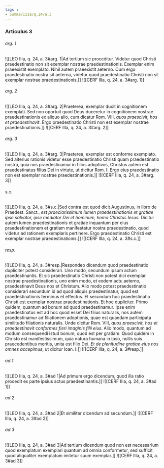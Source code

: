 ```yaml
---
tags : 
- Summa/IIIa/q.24/a.3
---
```


### Articulus 3

###### arg. 1
![[LEO IIIa, q. 24, a. 3#arg. 1|Ad tertium sic proceditur. Videtur quod Christi praedestinatio non sit exemplar nostrae praedestinationis. Exemplar enim praeexistit exemplato. Nihil autem praeexistit aeterno. Cum ergo praedestinatio nostra sit aeterna, videtur quod praedestinatio Christi non sit exemplar nostrae praedestinationis.]]
![[CERF IIIa, q. 24, a. 3#arg. 1]]

###### arg. 2
![[LEO IIIa, q. 24, a. 3#arg. 2|Praeterea, exemplar ducit in cognitionem exemplati. Sed non oportuit quod Deus duceretur in cognitionem nostrae praedestinationis ex aliquo alio, cum dicatur Rom. VIII, *quos praescivit, hos et praedestinavit*. Ergo praedestinatio Christi non est exemplar nostrae praedestinationis.]]
![[CERF IIIa, q. 24, a. 3#arg. 2]]

###### arg. 3
![[LEO IIIa, q. 24, a. 3#arg. 3|Praeterea, exemplar est conforme exemplato. Sed alterius rationis videtur esse praedestinatio Christi quam praedestinatio nostra, quia nos praedestinamur in filios adoptivos, Christus autem est praedestinatus filius Dei in virtute, ut dicitur Rom. I. Ergo eius praedestinatio non est exemplar nostrae praedestinationis.]]
![[CERF IIIa, q. 24, a. 3#arg. 3]]

###### s.c.
![[LEO IIIa, q. 24, a. 3#s.c.|Sed contra est quod dicit Augustinus, in libro de Praedest. Sanct., *est praeclarissimum lumen praedestinationis et gratiae ipse salvator, ipse mediator Dei et hominum, homo Christus Iesus*. Dicitur autem lumen praedestinationis et gratiae inquantum per eius praedestinationem et gratiam manifestatur nostra praedestinatio, quod videtur ad rationem exemplaris pertinere. Ergo praedestinatio Christi est exemplar nostrae praedestinationis.]]
![[CERF IIIa, q. 24, a. 3#s.c.]]

###### resp.
![[LEO IIIa, q. 24, a. 3#resp.|Respondeo dicendum quod praedestinatio dupliciter potest considerari. Uno modo, secundum ipsum actum praedestinantis. Et sic praedestinatio Christi non potest dici exemplar nostrae praedestinationis, uno enim modo, et eodem actu aeterno, praedestinavit Deus nos et Christum. Alio modo potest praedestinatio considerari secundum id ad quod aliquis praedestinatur, quod est praedestinationis terminus et effectus. Et secundum hoc praedestinatio Christi est exemplar nostrae praedestinationis. Et hoc dupliciter. Primo quidem, quantum ad bonum ad quod praedestinamur. Ipse enim praedestinatus est ad hoc quod esset Dei filius naturalis, nos autem praedestinamur ad filiationem adoptionis, quae est quaedam participata similitudo filiationis naturalis. Unde dicitur Rom. VIII, *quos praescivit, hos et praedestinavit conformes fieri imaginis filii eius*. Alio modo, quantum ad modum consequendi istud bonum, quod est per gratiam. Quod quidem in Christo est manifestissimum, quia natura humana in ipso, nullis suis praecedentibus meritis, unita est filio Dei. *Et de plenitudine gratiae eius nos omnes accepimus*, ut dicitur Ioan. I.]]
![[CERF IIIa, q. 24, a. 3#resp.]]

###### ad 1
![[LEO IIIa, q. 24, a. 3#ad 1|Ad primum ergo dicendum, quod illa ratio procedit ex parte ipsius actus praedestinantis.]]
![[CERF IIIa, q. 24, a. 3#ad 1]]

###### ad 2
![[LEO IIIa, q. 24, a. 3#ad 2|Et similiter dicendum ad secundum.]]
![[CERF IIIa, q. 24, a. 3#ad 2]]

###### ad 3
![[LEO IIIa, q. 24, a. 3#ad 3|Ad tertium dicendum quod non est necessarium quod exemplatum exemplari quantum ad omnia conformetur, sed sufficit quod aliqualiter exemplatum imitetur suum exemplar.]]
![[CERF IIIa, q. 24, a. 3#ad 3]]


